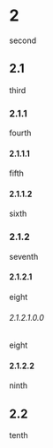 <!--
title: TOC
subtitle: Preview Pages
-->


# 2
second
## 2.1
third
### 2.1.1
fourth
#### 2.1.1.1
fifth
#### 2.1.1.2
sixth
### 2.1.2
seventh
#### 2.1.2.1
eight
###### 2.1.2.1.0.0
eight
#### 2.1.2.2
ninth
## 2.2
tenth

